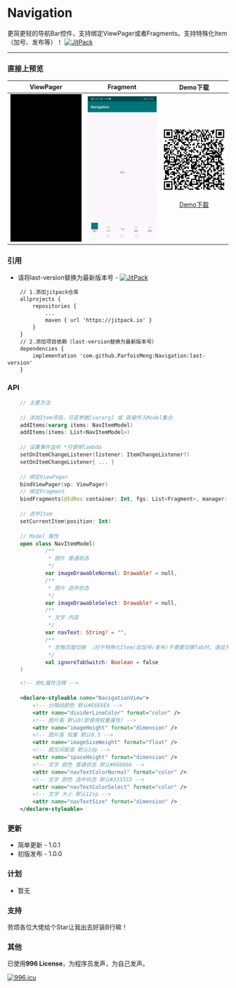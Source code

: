 # Navigation
更简更轻的导航Bar控件，支持绑定ViewPager或者Fragments。支持特殊化Item（加号、发布等）！  [![JitPack](https://jitpack.io/v/ParfoisMeng/Navigation.svg)](https://jitpack.io/#ParfoisMeng/Navigation)

- - - - - 

### 直接上预览
| ViewPager | Fragment | Demo下载 |
| :---: | :---: | :---: |
| <img src="https://github.com/ParfoisMeng/Navigation/raw/master/screenshot/navigation_with_vp.gif" width="260px"/> | <img src="https://github.com/ParfoisMeng/Navigation/raw/master/screenshot/navigation_with_fg.gif" width="260px"/> | <img src="https://github.com/ParfoisMeng/Navigation/raw/master/demo/demo_qr.png" width="260px"/><br><br>[Demo下载](https://raw.githubusercontent.com/ParfoisMeng/Navigation/master/demo/demo.apk) |

### 引用
 - 请将last-version替换为最新版本号 - [![JitPack](https://jitpack.io/v/ParfoisMeng/Navigation.svg)](https://jitpack.io/#ParfoisMeng/Navigation)
```
    // 1.添加jitpack仓库
    allprojects {
        repositories {
            ...
            maven { url 'https://jitpack.io' }
        }
    }
    // 2.添加项目依赖（last-version替换为最新版本号）
    dependencies {
        implementation 'com.github.ParfoisMeng:Navigation:last-version'
    }
```

### API
``` kotlin
    // 主要方法

    // 添加Item项目，可变参数[vararg] 或 直接传入Model集合
    addItems(vararg items: NavItemModel)
    addItems(items: List<NavItemModel>)

    // 设置事件监听 *可使用lambda
    setOnItemChangeListener(listener: ItemChangeListener?)
    setOnItemChangeListener{ ... }

    // 绑定ViewPager
    bindViewPager(vp: ViewPager)
    // 绑定Fragment
    bindFragments(@IdRes container: Int, fgs: List<Fragment>, manager: FragmentManager = (context as FragmentActivity).supportFragmentManager)

    // 选中Item
    setCurrentItem(position: Int)

    // Model 属性
    open class NavItemModel(
            /**
             * 图片 普通状态
             */
            var imageDrawableNormal: Drawable? = null,
            /**
             * 图片 选中状态
             */
            var imageDrawableSelect: Drawable? = null,
            /**
             * 文字 内容
             */
            var navText: String? = "",
            /**
             * 忽略页面切换 （对于特殊化Item(如加号/发布)不需要切换Tab时，请设为true）
             */
            val ignoreTabSwitch: Boolean = false
    )
```
``` xml
    <!-- XML属性注释 -->

    <declare-styleable name="NavigationView">
        <!-- 分隔线颜色 默认#E6E6E6 -->
        <attr name="dividerLineColor" format="color" />
        <!-- 图片高 默认0(即使用权重属性) -->
        <attr name="imageHeight" format="dimension" />
        <!-- 图片高 权重 默认0.5 -->
        <attr name="imageSizeWeight" format="float" />
        <!-- 图文间距高 默认1dp -->
        <attr name="spaceHeight" format="dimension" />
        <!-- 文字 颜色 普通状态 默认#666666 -->
        <attr name="navTextColorNormal" format="color" />
        <!-- 文字 颜色 选中状态 默认#333333 -->
        <attr name="navTextColorSelect" format="color" />
        <!-- 文字 大小 默认12sp -->
        <attr name="navTextSize" format="dimension" />
    </declare-styleable>
```

### 更新
* 简单更新 - 1.0.1
* 初版发布 - 1.0.0

### 计划
* 暂无

### 支持
劳烦各位大佬给个Star让我出去好装B行嘛！

### 其他
已使用<b>996 License</b>，为程序员发声，为自己发声。

[![996.icu](https://img.shields.io/badge/link-996.icu-red.svg)](https://996.icu)
